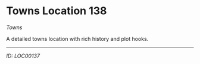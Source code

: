 # Towns Location 138

*Towns*

A detailed towns location with rich history and plot hooks.

---
*ID: LOC00137*